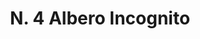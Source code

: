 ---
title: "N. 4 Albero Incognito"
permalink: "/edition/plant004/"
plant-name: "N. 4"
plant-number: "004"
plant-xml: "/assets/xml/plant004.xml"
plant-img1: "/assets/img/plant004_verso.jpg"
plant-img2: "/assets/img/plant004.jpg"
plant-title: "N. 4 Albero Incognito"
plant-wfo-link: ""
plant-kew-link: ""
plant-taxon-content: "Syringa vulgaris L."
layout: single-xml
---